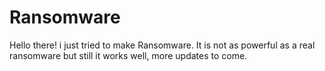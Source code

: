 # Ransomware
Hello there! i just tried to make Ransomware. It is not as powerful as a real ransomware but still it works well, more  updates to come.
